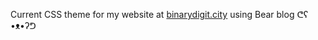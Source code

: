 Current CSS theme for my website at [binarydigit.city](https://binarydigit.city) using Bear blog
ᕦʕ •ᴥ•ʔᕤ
